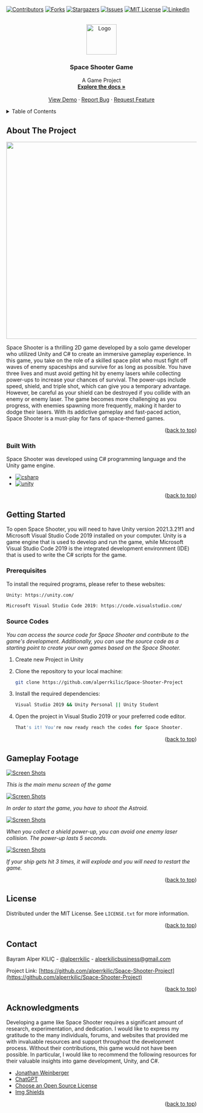<a name="readme-top"></a>

[![Contributors][contributors-shield]][contributors-url]
[![Forks][forks-shield]][forks-url]
[![Stargazers][stars-shield]][stars-url]
[![Issues][issues-shield]][issues-url]
[![MIT License][license-shield]][license-url]
[![LinkedIn][linkedin-shield]][linkedin-url]

<!-- PROJECT LOGO -->
<br />
<div align="center">
  <a href="https://github.com/alperrkilic/Space-Shooter-Project">
    <img src="Readme-Images/logo.png" alt="Logo" width="80" height="80">
  </a>

  <h3 align="center">Space Shooter Game</h3>

  <p align="center">
    A Game Project
    <br />
    <a href="https://github.com/alperrkilic/Space-Shooter-Project"><strong>Explore the docs »</strong></a>
    <br />
    <br />
    <a href="https://github.com/alperrkilic/Space-Shooter-Project">View Demo</a>
    ·
    <a href="https://github.com/alperrkilic/Space-Shooter-Project/issues">Report Bug</a>
    ·
    <a href="https://github.com/alperrkilic/Space-Shooter-Project/issues">Request Feature</a>
  </p>
</div>



<!-- TABLE OF CONTENTS -->
<details>
  <summary>Table of Contents</summary>
  <ol>
    <li>
      <a href="#about-the-project">About The Project</a>
      <ul>
        <li><a href="#built-with">Built With</a></li>
      </ul>
    </li>
    <li>
      <a href="#getting-started">Getting Started</a>
      <ul>
        <li><a href="#prerequisites">Prerequisites</a></li>
        <li><a href="#source-codes">Source Codes</a></li>
      </ul>
    </li>
    <!-- <li><a href="#usage">Usage</a></li> -->
    <li><a href="#gameplay-footage">Gameplay Footage</a></li>
    <!-- <li><a href="#contributing">Contributing</a></li> -->
    <li><a href="#license">License</a></li>
    <li><a href="#contact">Contact</a></li>
    <li><a href="#acknowledgments">Acknowledgments</a></li>
  </ol>
</details>



<!-- ABOUT THE PROJECT -->
## About The Project

<img align="center" width="1200" height="520" src="https://github.com/alperrkilic/Space-Shooter-Project/blob/master/Readme-Images/space-shooter.gif?raw=true">


Space Shooter is a thrilling 2D game developed by a solo game developer who utilized Unity and C# to create an immersive gameplay experience. In this game, you take on the role of a skilled space pilot who must fight off waves of enemy spaceships and survive for as long as possible. You have three lives and must avoid getting hit by enemy lasers while collecting power-ups to increase your chances of survival. The power-ups include speed, shield, and triple shot, which can give you a temporary advantage. However, be careful as your shield can be destroyed if you collide with an enemy or enemy laser. The game becomes more challenging as you progress, with enemies spawning more frequently, making it harder to dodge their lasers. With its addictive gameplay and fast-paced action, Space Shooter is a must-play for fans of space-themed games.

<p align="right">(<a href="#readme-top">back to top</a>)</p>



### Built With

Space Shooter was developed using C# programming language and the Unity game engine.

* [![csharp][csharp]][csharp-url]
* [![unity][unity]][unity-url]


<p align="right">(<a href="#readme-top">back to top</a>)</p>



<!-- GETTING STARTED -->
## Getting Started

To open Space Shooter, you will need to have Unity version 2021.3.21f1 and Microsoft Visual Studio Code 2019 installed on your computer. Unity is a game engine that is used to develop and run the game, while Microsoft Visual Studio Code 2019 is the integrated development environment (IDE) that is used to write the C# scripts for the game.

### Prerequisites

To install the required programs, please refer to these websites: 

  ```sh
  Unity: https://unity.com/
  ```
  ```sh
  Microsoft Visual Studio Code 2019: https://code.visualstudio.com/
  ```



### Source Codes

_You can access the source code for Space Shooter and contribute to the game's development. Additionally, you can use the source code as a starting point to create your own games based on the Space Shooter._

1. Create new Project in Unity
2. Clone the repository to your local machine:
   ```sh
   git clone https://github.com/alperrkilic/Space-Shooter-Project
   ```
3. Install the required dependencies:
   ```sh
   Visual Studio 2019 && Unity Personal || Unity Student
   ```

4. Open the project in Visual Studio 2019 or your preferred code editor.
   ```js
   That's it! You're now ready reach the codes for Space Shooter.
   ```

<p align="right">(<a href="#readme-top">back to top</a>)</p>


<!-- Images -->
## Gameplay Footage

[![Screen Shots][main-menu]](https://github.com/alperrkilic/Space-Shooter-Project)

_This is the main menu screen of the game_


[![Screen Shots][shoot-to-start]](https://github.com/alperrkilic/Space-Shooter-Project)

_In order to start the game, you have to shoot the Astroid._



[![Screen Shots][shields]](https://github.com/alperrkilic/Space-Shooter-Project)

_When you collect a shield power-up, you can avoid one enemy laser collision. The power-up lasts 5 seconds._


[![Screen Shots][game-over]](https://github.com/alperrkilic/Space-Shooter-Project)

_If your ship gets hit 3 times, it will explode and you will need to restart the game._



<p align="right">(<a href="#readme-top">back to top</a>)</p>


<!-- LICENSE -->
## License

Distributed under the MIT License. See `LICENSE.txt` for more information.

<p align="right">(<a href="#readme-top">back to top</a>)</p>



<!-- CONTACT -->
## Contact

Bayram Alper KILIÇ - [@alperrkilic](https://www.linkedin.com/in/bayram-alper-kilic/) - alperkilicbusiness@gmail.com

Project Link: [https://github.com/alperrkilic/Space-Shooter-Project](https://github.com/alperrkilic/Space-Shooter-Project)

<p align="right">(<a href="#readme-top">back to top</a>)</p>


<!-- ACKNOWLEDGMENTS -->
## Acknowledgments

Developing a game like Space Shooter requires a significant amount of research, experimentation, and dedication. I would like to express my gratitude to the many individuals, forums, and websites that provided me with invaluable resources and support throughout the development process. Without their contributions, this game would not have been possible. In particular, I would like to recommend the following resources for their valuable insights into game development, Unity, and C#.

* [Jonathan Weinberger](https://www.udemy.com/user/jonathan-weinberger/)
* [ChatGPT](https://chat.openai.com/chat)
* [Choose an Open Source License](https://choosealicense.com)
* [Img Shields](https://shields.io)


<p align="right">(<a href="#readme-top">back to top</a>)</p>

[contributors-shield]: https://img.shields.io/github/contributors/alperrkilic/Space-Shooter-Project.svg?style=for-the-badge
[contributors-url]: https://github.com/alperrkilic/Space-Shooter-Project/graphs/contributors
[forks-shield]: https://img.shields.io/github/forks/alperrkilic/Space-Shooter-Project.svg?style=for-the-badge
[forks-url]: https://github.com/alperrkilic/Space-Shooter-Project/forks
[stars-shield]: https://img.shields.io/github/stars/alperrkilic/Space-Shooter-Project.svg?style=for-the-badge
[stars-url]: https://github.com/alperrkilic/Space-Shooter-Project/stargazers
[issues-shield]: https://img.shields.io/github/issues/alperrkilic/Space-Shooter-Project.svg?style=for-the-badge
[issues-url]: https://github.com/alperrkilic/Space-Shooter-Project/issues
[license-shield]: https://img.shields.io/github/license/alperrkilic/Space-Shooter-Project.svg?style=for-the-badge
[license-url]: https://github.com/alperrkilic/Space-Shooter-Project/blob/master/LICENSE.txt

<!-- Built with and Social Media -->
[linkedin-shield]: https://img.shields.io/badge/-LinkedIn-black.svg?style=for-the-badge&logo=linkedin&colorB=555
[linkedin-url]: https://www.linkedin.com/in/bayram-alper-kilic/
[csharp]: https://img.shields.io/badge/C%23-239120?style=for-the-badge&logo=c-sharp&logoColor=white
[csharp-url]: https://learn.microsoft.com/en-us/dotnet/csharp/
[unity]: https://img.shields.io/badge/Unity-100000?style=for-the-badge&logo=unity&logoColor=white
[unity-url]: https://unity.com/


<!-- images -->
[product-screenshot]: Readme-Images/space-shooter.gif
[shields]: Readme-Images/shield.png
[main-menu]: Readme-Images/main-menu.png
[game-over]: Readme-Images/game-over.png
[shoot-to-start]: Readme-Images/shoot-to-start.png
